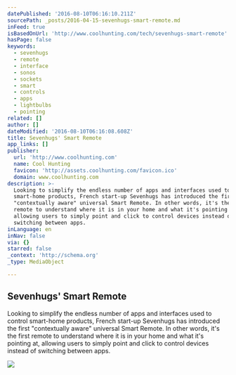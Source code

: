 ```yaml
---
datePublished: '2016-08-10T06:16:10.211Z'
sourcePath: _posts/2016-04-15-sevenhugs-smart-remote.md
inFeed: true
isBasedOnUrl: 'http://www.coolhunting.com/tech/sevenhugs-smart-remote'
hasPage: false
keywords:
  - sevenhugs
  - remote
  - interface
  - sonos
  - sockets
  - smart
  - controls
  - apps
  - lightbulbs
  - pointing
related: []
author: []
dateModified: '2016-08-10T06:16:08.608Z'
title: Sevenhugs' Smart Remote
app_links: []
publisher:
  url: 'http://www.coolhunting.com'
  name: Cool Hunting
  favicon: 'http://assets.coolhunting.com/favicon.ico'
  domain: www.coolhunting.com
description: >-
  Looking to simplify the endless number of apps and interfaces used to control
  smart-home products, French start-up Sevenhugs has introduced the first
  "contextually aware" universal Smart Remote. In other words, it's the first
  remote to understand where it is in your home and what it's pointing at,
  allowing users to simply point and click to control devices instead of
  switching between apps.
inLanguage: en
inNav: false
via: {}
starred: false
_context: 'http://schema.org'
_type: MediaObject

---
```

<article style=""><h1>Sevenhugs' Smart Remote</h1><p>Looking to simplify the endless number of apps and interfaces used to control smart-home products, French start-up Sevenhugs has introduced the first "contextually aware" universal Smart Remote. In other words, it's the first remote to understand where it is in your home and what it's pointing at, allowing users to simply point and click to control devices instead of switching between apps.</p><img src="http://assets.coolhunting.com/coolhunting/2016/01/14/large_sevenhugs.jpg" /></article>